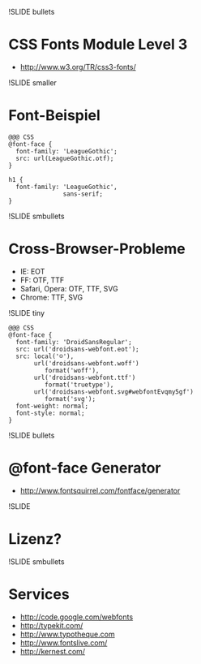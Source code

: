 !SLIDE bullets
# CSS Fonts Module Level 3
* <http://www.w3.org/TR/css3-fonts/>

!SLIDE smaller
# Font-Beispiel #

    @@@ CSS
    @font-face {
      font-family: 'LeagueGothic';
      src: url(LeagueGothic.otf);
    }

    h1 {
      font-family: 'LeagueGothic',
                   sans-serif;
    }

!SLIDE smbullets
# Cross-Browser-Probleme #
* IE: EOT
* FF: OTF, TTF
* Safari, Opera: OTF, TTF, SVG
* Chrome: TTF, SVG

!SLIDE tiny

    @@@ CSS
    @font-face {
      font-family: 'DroidSansRegular';
      src: url('droidsans-webfont.eot');
      src: local('☺'),
           url('droidsans-webfont.woff')
              format('woff'),
           url('droidsans-webfont.ttf')
              format('truetype'),
           url('droidsans-webfont.svg#webfontEvqmy5gf')
              format('svg');
      font-weight: normal;
      font-style: normal;
    }

!SLIDE bullets
# @font-face Generator #
* http://www.fontsquirrel.com/fontface/generator

!SLIDE
# Lizenz? #

!SLIDE smbullets
# Services #
* http://code.google.com/webfonts
* http://typekit.com/
* http://www.typotheque.com
* http://www.fontslive.com/
* http://kernest.com/

